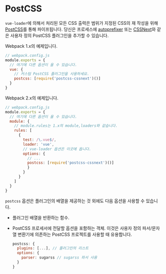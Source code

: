 # PostCSS

`vue-loader`에 의해서 처리된 모든 CSS 출력은 범위가 지정된 CSS의 재 작성을 위해 [PostCSS](https://github.com/postcss/postcss)를 통해 파이프됩니다. 당신은 프로세스에 [autoprefixer](https://github.com/postcss/autoprefixer) 또는 [CSSNext](http://cssnext.io/)와 같은 사용자 정의 PostCSS 플러그인을 추가할 수 있습니다.

Webpack 1.x의 예제입니다.

``` js
// webpack.config.js
module.exports = {
  // 여기에 다른 옵션이 올 수 있습니다.
  vue: {
    // 커스텀 PostCSS 플러그인을 사용하세요.
    postcss: [require('postcss-cssnext')()]
  }
}
```

Webpack 2.x의 예제입니다.

``` js
// webpack.config.js
module.exports = {
  // 여기에 다른 옵션이 올 수 있습니다.
  module: {
    // module.rules는 1.x의 module,loaders와 같습니다.
    rules: [
      {
        test: /\.vue$/,
        loader: 'vue',
        // vue-loader 옵션은 이곳에 옵니다.
        options: {
          // ...
          postcss: [require('postcss-cssnext')()]
          }
        }
      }
    ]
  }
}
```

`postcss` 옵션은 플러그인의 배열을 제공하는 것 외에도 다음 옵션을 사용할 수 있습니다.

- 플러그인 배열을 반환하는 함수.

- PostCSS 프로세서에 전달할 옵션을 포함하는 객체. 이것은 사용자 정의 파서/문자열 변환기에 의존하는 PostCSS 프로젝트를 사용할 때 유용합니다.

  ``` js
  postcss: {
    plugins: [...], // 플러그인의 리스트
    options: {
      parser: sugarss // sugarss 파서 사용
    }
  }
  ```
